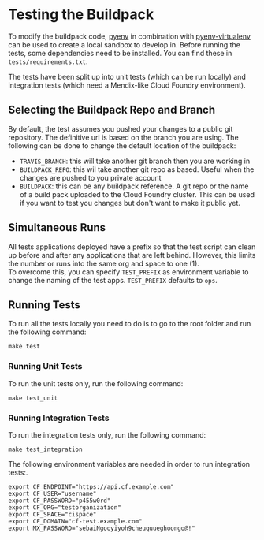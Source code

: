 # Testing the Buildpack
To modify the buildpack code, [pyenv](https://github.com/pyenv/pyenv) in combination with [pyenv-virtualenv](https://github.com/pyenv/pyenv-virtualenv) can be used to create a local sandbox to develop in. Before running the tests, some dependencies need to be installed. You can find these in `tests/requirements.txt`.

The tests have been split up into unit tests (which can be run locally) and integration tests (which need a Mendix-like Cloud Foundry environment).

## Selecting the Buildpack Repo and Branch
By default, the test assumes you pushed your changes to a public git repository. The definitive
url is based on the branch you are using. The following can be done to change the default
location of the buildpack:

* `TRAVIS_BRANCH`: this will take another git branch then you are working in
* `BUILDPACK_REPO`: this wil take another git repo as based. Useful when the changes
are pushed to you private account
* `BUILDPACK`: this can be any buildpack reference. A git repo or the name of a
build pack uploaded to the Cloud Foundry cluster. This can be used if you want to test
you changes but don't want to make it public yet.

## Simultaneous Runs
All tests applications deployed have a prefix so that the test script can clean up before and after any applications that are left behind. However, this limits the number or runs into the same org and space to one (1).   
To overcome this, you can specify `TEST_PREFIX` as environment variable to change the naming of the test apps. `TEST_PREFIX` defaults to `ops`. 

## Running Tests
To run all the tests locally you need to do is to go to the root folder and run the following command:

```
make test
```

### Running Unit Tests
To run the unit tests only, run the following command:

```
make test_unit
```

### Running Integration Tests
To run the integration tests only, run the following command:

```
make test_integration
```

The following environment variables are needed in order to run integration tests:.

```
export CF_ENDPOINT="https://api.cf.example.com"
export CF_USER="username"
export CF_PASSWORD="p455w0rd"
export CF_ORG="testorganization"
export CF_SPACE="cispace"
export CF_DOMAIN="cf-test.example.com"
export MX_PASSWORD="sebaiNgooyiyoh9cheuquueghoongo@!"
```
